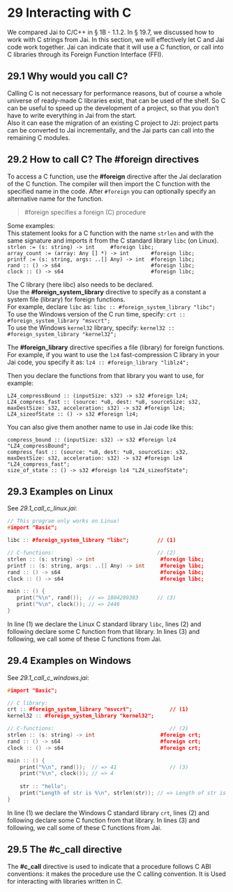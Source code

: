 # 29 Interacting with C

We compared Jai to C/C++ in § 1B - 1.1.2. In § 19.7, we discussed how to work with C strings from Jai.
In this section, we will effectively let C and Jai code work together. Jai can indicate that it will use a C function, or call into C libraries through its Foreign Function Interface (FFI).

## 29.1 Why would you call C?
Calling C is not necessary for performance reasons, but of course a whole universe of ready-made C libraries exist, that can be used of the shelf. So C can be useful to speed up the development of a project, so that you don't have to write everything in Jai from the start.  
Also it can ease the migration of an existing C project to Jzi: project parts can be converted to Jai incrementally, and the Jai parts can call into the remaining C modules.

## 29.2 How to call C? The #foreign directives
To access a C function, use the **#foreign**  directive after the Jai declaration of the C function. The compiler will then import the C function with the specified name in the code. After `#foreign` you can optionally specify an alternative name for the function.

> #foreign		specifies a foreign (C) procedure 

Some examples:	
This statement looks for a C function with the name `strlen` and with the same signature and imports it from the C standard library `libc` (on Linux).  
`strlen := (s: string) -> int     #foreign libc;`  
`array_count := (array: Any [] *) -> int       #foreign libc;`  
`printf := (s: string, args: ..[] Any) -> int  #foreign libc;`  
`rand :: () -> s64                             #foreign libc;`  
`clock :: () -> s64                            #foreign libc;`  	

The C library (here libc) also needs to be declared.  
Use the **#foreign_system_library** directive to specify as a constant a system file (library) for foreign functions.  
For example, declare `libc` as: `libc :: #foreign_system_library "libc";`  
To use the Windows version of the C run time, specify:  `crt :: #foreign_system_library "msvcrt";`  
To use the Windows `kernel32` library, specify:         `kernel32 :: #foreign_system_library "kernel32";`  

The **#foreign_library** directive specifies a file (library) for foreign functions. For example, if you want to use the `lz4` fast-compression C library in your Jai code, you specify it as:
`lz4 :: #foreign_library "liblz4";`

Then you declare the functions from that library you want to use, for example:
```
LZ4_compressBound :: (inputSize: s32) -> s32 #foreign lz4;
LZ4_compress_fast :: (source: *u8, dest: *u8, sourceSize: s32, maxDestSize: s32, acceleration: s32) -> s32 #foreign lz4;
LZ4_sizeofState :: () -> s32 #foreign lz4;
```

You can also give them another name to use in Jai code like this:
```
compress_bound :: (inputSize: s32) -> s32 #foreign lz4 "LZ4_compressBound";
compress_fast :: (source: *u8, dest: *u8, sourceSize: s32, maxDestSize: s32, acceleration: s32) -> s32 #foreign lz4 "LZ4_compress_fast";
size_of_state :: () -> s32 #foreign lz4 "LZ4_sizeofState";
```

## 29.3 Examples on Linux 
See _29.1_call_c_linux.jai_:
```c++
// This program only works on Linux!
#import "Basic";

libc :: #foreign_system_library "libc";         // (1)

// C-functions:                                 // (2)
strlen :: (s: string) -> int                     #foreign libc;
printf :: (s: string, args: ..[] Any) -> int     #foreign libc;
rand :: () -> s64                                #foreign libc;
clock :: () -> s64                               #foreign libc;

main :: () {
   print("%\n", rand());  // => 1804289383      // (3)
   print("%\n", clock()); // => 2446
}
```

In line (1) we declare the Linux C standard library `libc`, lines (2) and following declare some C function from that library. In lines (3) and following, we call some of these C functions from Jai.

## 29.4 Examples on Windows 
See _29.1_call_c_windows.jai_:
```c++
#import "Basic";

// C library:
crt :: #foreign_system_library "msvcrt";            // (1)
kernel32 :: #foreign_system_library "kernel32";

// C-functions:                                     // (2)
strlen :: (s: string) -> int                     #foreign crt;
rand :: () -> s64                                #foreign crt;
clock :: () -> s64                               #foreign crt;

main :: () {
    print("%\n", rand());  // => 41                 // (3)
    print("%\n", clock()); // => 4 
    
    str :: "hello";
    print("Length of str is %\n", strlen(str)); // => Length of str is 1 (??)
}
```

In line (1) we declare the Windows C standard library `crt`, lines (2) and following declare some C function from that library. In lines (3) and following, we call some of these C functions from Jai.

## 29.5 The #c_call directive 
The **#c_call** directive is used to indicate that a procedure follows C ABI conventions: it makes the procedure use the C calling convention. It is Used for interacting with libraries written in C. 
